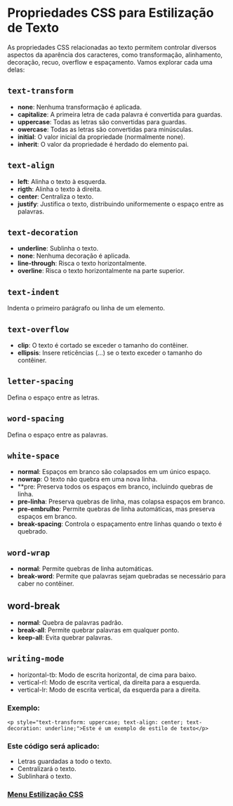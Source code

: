 # Propriedades CSS para Estilização de Texto

As propriedades CSS relacionadas ao texto permitem controlar diversos aspectos da aparência dos caracteres, como transformação, alinhamento, decoração, recuo, overflow e espaçamento. Vamos explorar cada uma delas:

## `text-transform`

- **none**: Nenhuma transformação é aplicada.
- **capitalize**: A primeira letra de cada palavra é convertida para guardas.
- **uppercase**: Todas as letras são convertidas para guardas.
- **owercase**: Todas as letras são convertidas para minúsculas.
- **initial**: O valor inicial da propriedade (normalmente none).
- **inherit**: O valor da propriedade é herdado do elemento pai.

## `text-align`

- **left**: Alinha o texto à esquerda.
- **rigth**: Alinha o texto à direita.
- **center**: Centraliza o texto.
- **justify**: Justifica o texto, distribuindo uniformemente o espaço entre as palavras.

## `text-decoration`

- **underline**: Sublinha o texto.
- **none**: Nenhuma decoração é aplicada.
- **line-through**: Risca o texto horizontalmente.
- **overline**: Risca o texto horizontalmente na parte superior.

## `text-indent`

Indenta o primeiro parágrafo ou linha de um elemento.

## `text-overflow`

- **clip**: O texto é cortado se exceder o tamanho do contêiner.
- **ellipsis**: Insere reticências (...) se o texto exceder o tamanho do contêiner.

## `letter-spacing`

Defina o espaço entre as letras.

## `word-spacing`

Defina o espaço entre as palavras.

## `white-space`

- **normal**: Espaços em branco são colapsados ​​em um único espaço.
- **nowrap**: O texto não quebra em uma nova linha.
- **pre: Preserva todos os espaços em branco, incluindo quebras de linha.
- **pre-linha**: Preserva quebras de linha, mas colapsa espaços em branco.
- **pre-embrulho**: Permite quebras de linha automáticas, mas preserva espaços em branco.
- **break-spacing**: Controla o espaçamento entre linhas quando o texto é quebrado.

## `word-wrap`

- **normal**: Permite quebras de linha automáticas.
- **break-word**: Permite que palavras sejam quebradas se necessário para caber no contêiner.

## **word-break**

- **normal**: Quebra de palavras padrão.
- **break-all**: Permite quebrar palavras em qualquer ponto.
- **keep-all**: Evita quebrar palavras.

## `writing-mode`

- horizontal-tb: Modo de escrita horizontal, de cima para baixo.
- vertical-rl: Modo de escrita vertical, da direita para a esquerda.
- vertical-lr: Modo de escrita vertical, da esquerda para a direita.

### Exemplo:

```
<p style="text-transform: uppercase; text-align: center; text-decoration: underline;">Este é um exemplo de estilo de texto</p>
```

### Este código será aplicado:

- Letras guardadas a todo o texto.
- Centralizará o texto.
- Sublinhará o texto.


### [Menu Estilização CSS](../menu_estilizacao.md)



    




